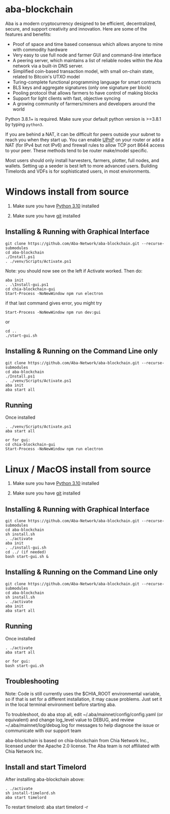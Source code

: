 # aba-blockchain

Aba is a modern cryptocurrency designed to be efficient, decentralized, secure, and support creativity and innovation. Here are some of the features and benefits:

- Proof of space and time based consensus which allows anyone to mine with commodity hardware
- Very easy to use full node and farmer GUI and command-line interface
- A peering server, which maintains a list of reliable nodes within the Aba network via a built-in DNS server.
- Simplified coin-based transaction model, with small on-chain state, related to Bitcoin's UTXO model
- Turing-complete functional programming language for smart contracts
- BLS keys and aggregate signatures (only one signature per block)
- Pooling protocol that allows farmers to have control of making blocks
- Support for light clients with fast, objective syncing
- A growing community of farmers/miners and developers around the world

Python 3.8.1+ is required. Make sure your default python version is >=3.8.1
by typing `python3`.

If you are behind a NAT, it can be difficult for peers outside your subnet to
reach you when they start up. You can enable
[UPnP](https://www.homenethowto.com/ports-and-nat/upnp-automatic-port-forward/)
on your router or add a NAT (for IPv4 but not IPv6) and firewall rules to allow
TCP port 8644 access to your peer.
These methods tend to be router make/model specific.

Most users should only install harvesters, farmers, plotter, full nodes, and wallets.
Setting up a seeder is best left to more advanced users.
Building Timelords and VDFs is for sophisticated users, in most environments.

# Windows install from source

1. Make sure you have [Python 3.10](https://www.python.org/downloads/release/python-3109/) installed

2. Make sure you have [git](https://git-scm.com/downloads) installed

## Installing & Running with Graphical Interface

```
git clone https://github.com/Aba-Network/aba-blockchain.git --recurse-submodules
cd aba-blockchain
./Install.ps1
. ./venv/Scripts/Activate.ps1
```

Note: you should now see <venv> on the left if Activate worked. Then do:

```
aba init
. .\Install-gui.ps1
cd chia-blockchain-gui
Start-Process -NoNewWindow npm run electron
```

if that last command gives error, you might try

```
Start-Process -NoNewWindow npm run dev:gui
```

or

```
cd ..
./start-gui.sh
```

## Installing & Running on the Command Line only

```
git clone https://github.com/Aba-Network/aba-blockchain.git --recurse-submodules
cd aba-blockchain
./Install.ps1
. ./venv/Scripts/Activate.ps1
aba init
aba start all
```

## Running

Once installed

```
. ./venv/Scripts/Activate.ps1
aba start all

or for gui:
cd chia-blockchain-gui
Start-Process -NoNewWindow npm run electron
```

# Linux / MacOS install from source

1. Make sure you have [Python 3.10](https://www.python.org/downloads/release/python-3109/) installed

2. Make sure you have [git](https://git-scm.com/downloads) installed

## Installing & Running with Graphical Interface

```
git clone https://github.com/Aba-Network/aba-blockchain.git --recurse-submodules
cd aba-blockchain
sh install.sh
. ./activate
aba init
. ./install-gui.sh
cd ../ (if needed)
bash start-gui.sh &
```

## Installing & Running on the Command Line only

```
git clone https://github.com/Aba-Network/aba-blockchain.git --recurse-submodules
cd aba-blockchain
sh install.sh
. ./activate
aba init
aba start all
```

## Running

Once installed

```
. ./activate
aba start all

or for gui:
bash start-gui.sh
```

## Troubleshooting

Note: Code is still currently uses the $CHIA_ROOT environmental variable, so if that is set for a different installation, it may cause problems. Just set it in the local terminal environment before starting aba.

To troubleshoot, do aba stop all, edit ~/.aba/mainnet/config/config.yaml (or equivalent) and change log_level value to DEBUG, and review ~/.aba/mainnet/log/debug.log for messages to help diagnose the issue or communicate
with our support team

aba-blockchain is based on chia-blockchain from Chia Network Inc., licensed under the Apache 2.0 license. The Aba team is not affiliated with Chia Network Inc.

## Install and start Timelord

After installing aba-blockchain above:

```
. ./activate
sh install-timelord.sh
aba start timelord
```

To restart timelord: aba start timelord -r
